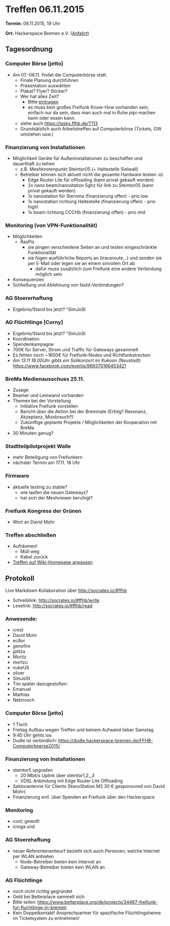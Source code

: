 # Treffen 06.11.2015

**Termin:** 06.11.2015, 19 Uhr

**Ort:** Hackerspace Bremen e.V. ([Anfahrt](https://www.hackerspace-bremen.de/anfahrt/))

## Tagesordnung

### Computer Börse [jetto]
* Am 07.-08.11. findet die Computerbörse statt.
   * Finale Planung durchführen
   * Präsentation auswählen
   * Plakat? Flyer? Sticker?
   * Wer hat alles Zeit?
     * Bitte [eintragen](https://dudle.hackerspace-bremen.de/FFHB-Computerboerse2015/)
     * es muss kein großes Freifunk Know-How vorhanden sein, einfach nur da sein, dass man auch mal in Ruhe pipi-machen kann oder essen kann.
   * siehe auch https://tasks.ffhb.de/T113
   * Grundsätzlich auch Arbeitstreffen auf Computerbörse (Tickets, GW umziehen usw.)

### Finanzierung von Installationen
* Möglichkeit Geräte für Außeninstallationen zu beschaffen und dauerthaft zu leihen
  * z.B. Meshknotenpunkt Steintor05 (+ Haltestelle Sielwall)
  * Betreiber können sich aktuell nicht die gesamte Hardware leisten :o)
     * Edge Router Lite für offloading (kann privat gekauft werden)
     * 2x nano beam/nanostation 5ghz für link zu Steintor05 (kann privat gekauft werden)
     * 1x nanostation für Sternma (finanzierung offen) - prio low
     * 1x nanostation richtung Haltestelle (finanzierung offen) - prio high!
     * 1x beam richtung CCCHb (finanzierung offen) - prio mid

### Monitoring (von VPN-Funktionalität)
* Möglichkeiten
  * RasPis
    * sie pingen verschiedene Seiten an und testen eingeschränkte Funktionalität
    * sie fügen ausführliche Reports an (traceroute...) und senden sie per E-Mail oder legen sie an einem sinvollen Ort ab
      * dafür muss zusätzlich zum Freifunk eine andere Verbindung möglich sein
* Konsequenzen
 * Schließung und Ablehnung von fastd-Verbindungen?

### AG Stoererhaftung
* Ergebnis/Stand bis jetzt? ^SimJoSt

### AG Flüchtlinge [Corny]
* Ergebnis/Stand bis jetzt? ^SimJoSt
* Koordination
* Spendenkampagne
 * 700€ für Server, Strom und Traffic für Gateways gesammelt
 * Es fehlen noch ~1600€ für Freifunk-Nodes und Richtfunkstrecken
* *Am 13.11 18.00Uhr gibts ein Solikonzert im Kukoon (Neustadt)* https://www.facebook.com/events/969370166453421


### BreMa Medienausschuss 25.11.
* Zusage
* Beamer und Leinwand vorhanden
* Themen bei der Vorstellung
  * Initiative Freifunk vorstellen
  * Bericht über die Aktion bei der Breminale (Erfolg? Resonanz, Akzeptanz, Missbrauch?)
  * Zukünftige geplante Projekte / Möglichkeiten der Kooperation mit BreMa
* 30 Minuten genug?


### Stadtteilpilotprojekt Walle
* mehr Beteiligung von Freifunkern
* nächster Termin am 17.11. 18 Uhr


### Firmware
* aktuelle testing zu stable?
  * wie laufen die neuen Gateways?
  * hat sich der Meshviewer beruhigt?

### Freifunk Kongress der Grünen
* Wort an David Mohr


### Treffen abschließen
* Aufräumen!
  * Müll weg
  * Kabel zurück
* [Treffen auf Wiki-Homepage anpassen](Home)


## Protokoll
Live Markdown Kollaboration über http://socrates.io/#ffhb
* Schreiblink: http://socrates.io/#ffhb/write
* Leselink: http://socrates.io/#ffhb/read


### Anwesende:
* crest
* David Mohr
* ec8or
* genofire
* jplitza
* Moritz
* mortzu
* nukeUS
* oliver
* SimJoSt
* Tim
später dazugestoßen:
* Emanuel
* Mathias
* Nebirosch

### Computer Börse [jetto]
* 1 Tisch
* Freitag Aufbau wegen Treffen und keinem Aufwand lieber Samstag
* 9:45 Uhr gehts los
* Dudle ist verbindlich: https://dudle.hackerspace-bremen.de/FFHB-Computerboerse2015/

### Finanzierung von Installationen
* steintor5 upgraden
  * 20 Mbit/s Uplink über steintor1,2,_3
  * VDSL Anbindung mit Edge Router Lite Offloading
* Sektorantenne für Clients (NanoStation M2 30 € gesponsored von David Mohr)
* Finanzierung evtl. über Spenden an Freifunk über den Hackerspace

### Monitoring
* cool; gewollt
* icinga und 

### AG Stoerehaftung
* neuer Referentenentwurf bezieht sich auch Personen, welche Internet per WLAN anbieten
  * Node-Betreiber bieten kein Internet an
  * Gateway-Betreiber bieten kein WLAN an

### AG Flüchtlinge
* noch nicht richtig gegründet
* Geld bei Betterplace sammelt sich
* Bitte teilen: https://www.betterplace.org/de/projects/34467-freifunk-fur-fluchtlinge-in-bremen
* Kein Doppelkontakt! Ansprechpartner für spezifische Flüchtlingsheime im Ticketsystem zu entnehmen!